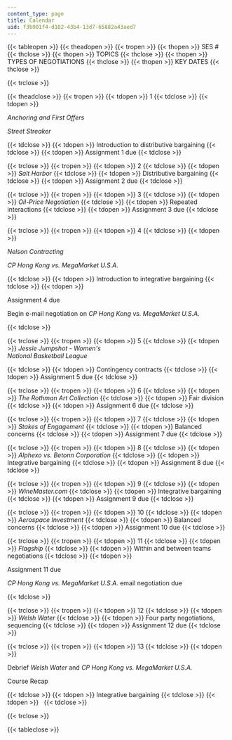 ```yaml
---
content_type: page
title: Calendar
uid: f3b901f4-d102-43b4-13d7-65882a43aed7
---
```


{{< tableopen >}}
{{< theadopen >}}
{{< tropen >}}
{{< thopen >}}
SES #
{{< thclose >}}
{{< thopen >}}
TOPICS
{{< thclose >}}
{{< thopen >}}
TYPES OF NEGOTIATIONS
{{< thclose >}}
{{< thopen >}}
KEY DATES
{{< thclose >}}

{{< trclose >}}

{{< theadclose >}}
{{< tropen >}}
{{< tdopen >}}
1
{{< tdclose >}}
{{< tdopen >}}


_Anchoring and First Offers_

_Street Streaker_


{{< tdclose >}}
{{< tdopen >}}
Introduction to distributive bargaining
{{< tdclose >}}
{{< tdopen >}}
Assignment 1 due
{{< tdclose >}}

{{< trclose >}}
{{< tropen >}}
{{< tdopen >}}
2
{{< tdclose >}}
{{< tdopen >}}
_Salt Harbor_
{{< tdclose >}}
{{< tdopen >}}
Distributive bargaining
{{< tdclose >}}
{{< tdopen >}}
Assignment 2 due
{{< tdclose >}}

{{< trclose >}}
{{< tropen >}}
{{< tdopen >}}
3
{{< tdclose >}}
{{< tdopen >}}
_Oil-Price Negotiation_
{{< tdclose >}}
{{< tdopen >}}
Repeated interactions
{{< tdclose >}}
{{< tdopen >}}
Assignment 3 due
{{< tdclose >}}

{{< trclose >}}
{{< tropen >}}
{{< tdopen >}}
4
{{< tdclose >}}
{{< tdopen >}}


_Nelson Contracting_

_CP Hong Kong vs. MegaMarket U.S.A._


{{< tdclose >}}
{{< tdopen >}}
Introduction to integrative bargaining
{{< tdclose >}}
{{< tdopen >}}


Assignment 4 due

Begin e-mail negotiation on _CP Hong Kong vs. MegaMarket U.S.A_.


{{< tdclose >}}

{{< trclose >}}
{{< tropen >}}
{{< tdopen >}}
5
{{< tdclose >}}
{{< tdopen >}}
_Jessie Jumpshot - Women's  
National Basketball League_


{{< tdclose >}}
{{< tdopen >}}
Contingency contracts
{{< tdclose >}}
{{< tdopen >}}
Assignment 5 due
{{< tdclose >}}

{{< trclose >}}
{{< tropen >}}
{{< tdopen >}}
6
{{< tdclose >}}
{{< tdopen >}}
_The Rothman Art Collection_
{{< tdclose >}}
{{< tdopen >}}
Fair division
{{< tdclose >}}
{{< tdopen >}}
Assignment 6 due
{{< tdclose >}}

{{< trclose >}}
{{< tropen >}}
{{< tdopen >}}
7
{{< tdclose >}}
{{< tdopen >}}
_Stakes of Engagement_
{{< tdclose >}}
{{< tdopen >}}
Balanced concerns
{{< tdclose >}}
{{< tdopen >}}
Assignment 7 due
{{< tdclose >}}

{{< trclose >}}
{{< tropen >}}
{{< tdopen >}}
8
{{< tdclose >}}
{{< tdopen >}}
_Alphexo vs. Betonn Corporation_
{{< tdclose >}}
{{< tdopen >}}
Integrative bargaining
{{< tdclose >}}
{{< tdopen >}}
Assignment 8 due
{{< tdclose >}}

{{< trclose >}}
{{< tropen >}}
{{< tdopen >}}
9
{{< tdclose >}}
{{< tdopen >}}
_WineMaster.com_
{{< tdclose >}}
{{< tdopen >}}
Integrative bargaining
{{< tdclose >}}
{{< tdopen >}}
Assignment 9 due
{{< tdclose >}}

{{< trclose >}}
{{< tropen >}}
{{< tdopen >}}
10
{{< tdclose >}}
{{< tdopen >}}
_Aerospace Investment_
{{< tdclose >}}
{{< tdopen >}}
Balanced concerns
{{< tdclose >}}
{{< tdopen >}}
Assignment 10 due
{{< tdclose >}}

{{< trclose >}}
{{< tropen >}}
{{< tdopen >}}
11
{{< tdclose >}}
{{< tdopen >}}
_Flagship_
{{< tdclose >}}
{{< tdopen >}}
Within and between teams negotiations
{{< tdclose >}}
{{< tdopen >}}


Assignment 11 due

_CP Hong Kong vs. MegaMarket U.S.A._ email negotiation due


{{< tdclose >}}

{{< trclose >}}
{{< tropen >}}
{{< tdopen >}}
12
{{< tdclose >}}
{{< tdopen >}}
_Welsh Water_
{{< tdclose >}}
{{< tdopen >}}
Four party negotiations, sequencing
{{< tdclose >}}
{{< tdopen >}}
Assignment 12 due
{{< tdclose >}}

{{< trclose >}}
{{< tropen >}}
{{< tdopen >}}
13
{{< tdclose >}}
{{< tdopen >}}


Debrief _Welsh Water_ and _CP Hong Kong vs. MegaMarket U.S.A._

Course Recap


{{< tdclose >}}
{{< tdopen >}}
Integrative bargaining
{{< tdclose >}}
{{< tdopen >}}
 
{{< tdclose >}}

{{< trclose >}}

{{< tableclose >}}